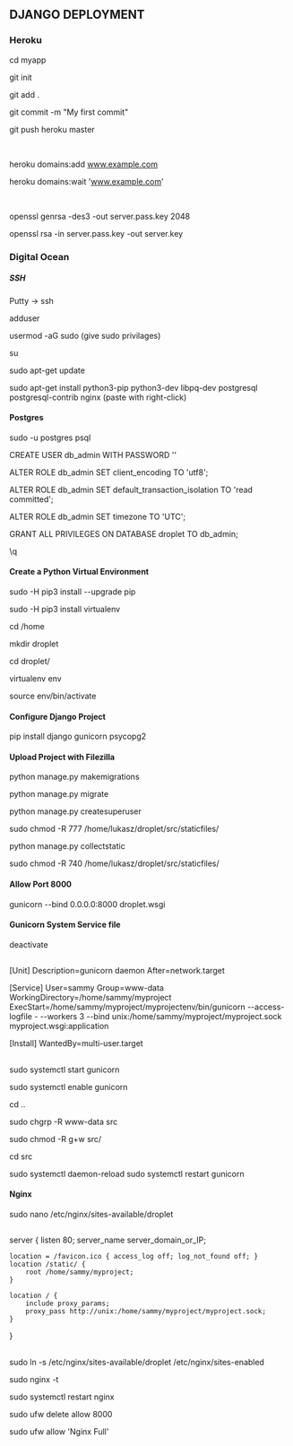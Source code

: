 ## DJANGO DEPLOYMENT

### Heroku

cd myapp

git init

git add .

git commit -m "My first commit"

git push heroku master

<br>

heroku domains:add www.example.com

heroku domains:wait 'www.example.com'

<br>

openssl genrsa -des3 -out server.pass.key 2048

openssl rsa -in server.pass.key -out server.key


### Digital Ocean

##### SSH

Putty -> ssh

adduser <name>

usermod -aG sudo <name>  (give sudo privilages)

su <name>

sudo apt-get update

sudo apt-get install python3-pip python3-dev libpq-dev postgresql postgresql-contrib nginx  (paste with right-click)

#### Postgres

sudo -u postgres psql

CREATE USER db_admin WITH PASSWORD '<password>'

ALTER ROLE db_admin SET client_encoding TO 'utf8';

ALTER ROLE db_admin SET default_transaction_isolation TO 'read committed';

ALTER ROLE db_admin SET timezone TO 'UTC';

GRANT ALL PRIVILEGES ON DATABASE droplet TO db_admin;

\q

#### Create a Python Virtual Environment 

sudo -H pip3 install --upgrade pip

sudo -H pip3 install virtualenv

cd /home

mkdir droplet

cd droplet/

virtualenv env

source env/bin/activate

#### Configure Django Project

pip install django gunicorn psycopg2

#### Upload Project with Filezilla

python manage.py makemigrations

python manage.py migrate

python manage.py createsuperuser

sudo chmod -R 777 /home/lukasz/droplet/src/staticfiles/

python manage.py collectstatic

sudo chmod -R 740 /home/lukasz/droplet/src/staticfiles/


#### Allow Port 8000

gunicorn --bind 0.0.0.0:8000 droplet.wsgi

#### Gunicorn System Service file

deactivate

##

[Unit]
Description=gunicorn daemon
After=network.target

[Service]
User=sammy
Group=www-data
WorkingDirectory=/home/sammy/myproject
ExecStart=/home/sammy/myproject/myprojectenv/bin/gunicorn --access-logfile - --workers 3 --bind unix:/home/sammy/myproject/myproject.sock myproject.wsgi:application

[Install]
WantedBy=multi-user.target

##

sudo systemctl start gunicorn

sudo systemctl enable gunicorn

cd ..

sudo chgrp -R www-data src

sudo chmod -R g+w src/

cd src

sudo systemctl daemon-reload
sudo systemctl restart gunicorn


#### Nginx
sudo nano /etc/nginx/sites-available/droplet

##

server {
    listen 80;
    server_name server_domain_or_IP;

    location = /favicon.ico { access_log off; log_not_found off; }
    location /static/ {
        root /home/sammy/myproject;
    }

    location / {
        include proxy_params;
        proxy_pass http://unix:/home/sammy/myproject/myproject.sock;
    }
}

##

sudo ln -s /etc/nginx/sites-available/droplet /etc/nginx/sites-enabled

sudo nginx -t

sudo systemctl restart nginx

sudo ufw delete allow 8000

sudo ufw allow 'Nginx Full'


